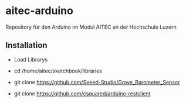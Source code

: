 # aitec-arduino
Repository für den Arduino im Modul AITEC an der Hochschule Luzern

## Installation
- Load Librarys

- cd /home/aitec/sketchbook/libraries
- git clone https://github.com/Seeed-Studio/Grove_Barometer_Sensor
- git clone https://github.com/csquared/arduino-restclient

